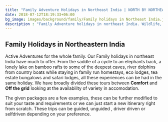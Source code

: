 ```yaml
---
title: "Family Adventure Holidays in Northeast India | NORTH BY NORTHEAST JOURNEYS "
date: 2018-07-12T18:19:33+06:00
bg_image: images/background/family/Family holidays in Northeast India.jpg
description : "Family Adventure holidays in northeast India. Wildlife, culture, adventure for the entire family in the prestine Northeast"
---
```


## Family Holidays in Northeastern India

Active Adventures for the whole family. Our Family holidays in northeast India have much to offer. From the saddle of a cycle to an elephants back, a lonely lake on bamboo rafts to some of the deepest caves, river dolphins from country boats  while staying in family run homestays, eco lodges, tea estate bungalows and safari lodges, all these experiences can be had in the same holiday. We have broadly divided these tours between **Comfort** and **Off the grid** looking at the availability of variety in accomodation.

The given packages are a few examples, these  can be further modified to suit your taste and requirements or we can just start a new itinerary right from scratch. These trips can be guided, unguided , driver driven or selfdriven depending on your preference.

